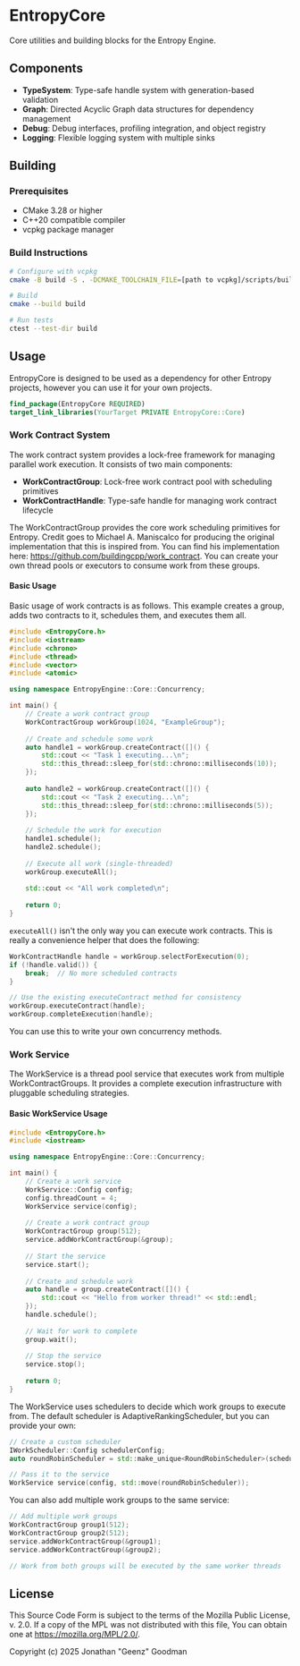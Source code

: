 # EntropyCore

Core utilities and building blocks for the Entropy Engine.

## Components

- **TypeSystem**: Type-safe handle system with generation-based validation
- **Graph**: Directed Acyclic Graph data structures for dependency management
- **Debug**: Debug interfaces, profiling integration, and object registry
- **Logging**: Flexible logging system with multiple sinks

## Building

### Prerequisites

- CMake 3.28 or higher
- C++20 compatible compiler
- vcpkg package manager

### Build Instructions

```bash
# Configure with vcpkg
cmake -B build -S . -DCMAKE_TOOLCHAIN_FILE=[path to vcpkg]/scripts/buildsystems/vcpkg.cmake

# Build
cmake --build build

# Run tests
ctest --test-dir build
```

## Usage

EntropyCore is designed to be used as a dependency for other Entropy projects, however you can use it for your own projects.

```cmake
find_package(EntropyCore REQUIRED)
target_link_libraries(YourTarget PRIVATE EntropyCore::Core)
```

### Work Contract System

The work contract system provides a lock-free framework for managing parallel work execution. It consists of two main components:

- **WorkContractGroup**: Lock-free work contract pool with scheduling primitives
- **WorkContractHandle**: Type-safe handle for managing work contract lifecycle

The WorkContractGroup provides the core work scheduling primitives for Entropy. Credit goes to Michael A. Maniscalco for producing the original implementation that this is inspired from. You can find his implementation here: https://github.com/buildingcpp/work_contract. You can create your own thread pools or executors to consume work from these groups.

#### Basic Usage

Basic usage of work contracts is as follows.  This example creates a group, adds two contracts to it, schedules them, and executes them all.

```cpp
#include <EntropyCore.h>
#include <iostream>
#include <chrono>
#include <thread>
#include <vector>
#include <atomic>

using namespace EntropyEngine::Core::Concurrency;

int main() {
    // Create a work contract group
    WorkContractGroup workGroup(1024, "ExampleGroup");
    
    // Create and schedule some work
    auto handle1 = workGroup.createContract([]() {
        std::cout << "Task 1 executing...\n";
        std::this_thread::sleep_for(std::chrono::milliseconds(10));
    });
    
    auto handle2 = workGroup.createContract([]() {
        std::cout << "Task 2 executing...\n";
        std::this_thread::sleep_for(std::chrono::milliseconds(5));
    });
    
    // Schedule the work for execution
    handle1.schedule();
    handle2.schedule();
    
    // Execute all work (single-threaded)
    workGroup.executeAll();
    
    std::cout << "All work completed\n";
    
    return 0;
}
```

`executeAll()` isn't the only way you can execute work contracts.  This is really a convenience helper that does the following:

```cpp
WorkContractHandle handle = workGroup.selectForExecution(0);
if (!handle.valid()) {
    break;  // No more scheduled contracts
}

// Use the existing executeContract method for consistency
workGroup.executeContract(handle);
workGroup.completeExecution(handle);
```

You can use this to write your own concurrency methods.

### Work Service

The WorkService is a thread pool service that executes work from multiple WorkContractGroups. It provides a complete execution infrastructure with pluggable scheduling strategies.

#### Basic WorkService Usage

```cpp
#include <EntropyCore.h>
#include <iostream>

using namespace EntropyEngine::Core::Concurrency;

int main() {
    // Create a work service
    WorkService::Config config;
    config.threadCount = 4;
    WorkService service(config);
    
    // Create a work contract group
    WorkContractGroup group(512);
    service.addWorkContractGroup(&group);
    
    // Start the service
    service.start();
    
    // Create and schedule work
    auto handle = group.createContract([]() {
        std::cout << "Hello from worker thread!" << std::endl;
    });
    handle.schedule();
    
    // Wait for work to complete
    group.wait();
    
    // Stop the service
    service.stop();
    
    return 0;
}
```


The WorkService uses schedulers to decide which work groups to execute from. The default scheduler is AdaptiveRankingScheduler, but you can provide your own:

```cpp
// Create a custom scheduler
IWorkScheduler::Config schedulerConfig;
auto roundRobinScheduler = std::make_unique<RoundRobinScheduler>(schedulerConfig);

// Pass it to the service
WorkService service(config, std::move(roundRobinScheduler));
```

You can also add multiple work groups to the same service:

```cpp
// Add multiple work groups
WorkContractGroup group1(512);
WorkContractGroup group2(512);
service.addWorkContractGroup(&group1);
service.addWorkContractGroup(&group2);

// Work from both groups will be executed by the same worker threads
```

## License

This Source Code Form is subject to the terms of the Mozilla Public License, v. 2.0. If a copy of the MPL was not distributed with this file, You can obtain one at https://mozilla.org/MPL/2.0/.

Copyright (c) 2025 Jonathan "Geenz" Goodman